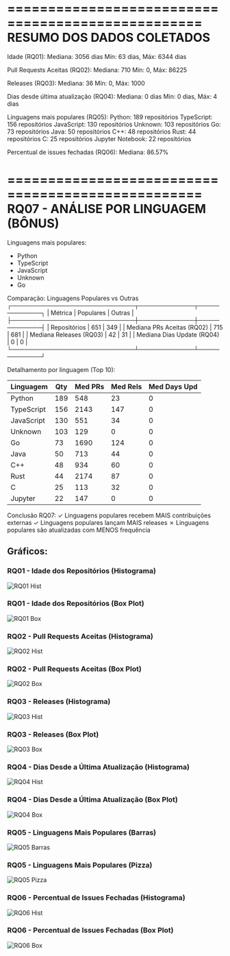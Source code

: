 
==================================================
RESUMO DOS DADOS COLETADOS
==================================================

Idade (RQ01):
  Mediana: 3056 dias
  Mín: 63 dias, Máx: 6344 dias

Pull Requests Aceitas (RQ02):
  Mediana: 710
  Mín: 0, Máx: 86225

Releases (RQ03):
  Mediana: 36
  Mín: 0, Máx: 1000

Dias desde última atualização (RQ04):
  Mediana: 0 dias
  Mín: 0 dias, Máx: 4 dias

Linguagens mais populares (RQ05):
  Python: 189 repositórios
  TypeScript: 156 repositórios
  JavaScript: 130 repositórios
  Unknown: 103 repositórios
  Go: 73 repositórios
  Java: 50 repositórios
  C++: 48 repositórios
  Rust: 44 repositórios
  C: 25 repositórios
  Jupyter Notebook: 22 repositórios

Percentual de issues fechadas (RQ06):
  Mediana: 86.57%

==================================================
RQ07 - ANÁLISE POR LINGUAGEM (BÔNUS)
==================================================

Linguagens mais populares:
  - Python
  - TypeScript
  - JavaScript
  - Unknown
  - Go

Comparação: Linguagens Populares vs Outras
┌─────────────────────────────┬─────────────┬─────────────┐
| Métrica                     | Populares   | Outras      |
├─────────────────────────────┼─────────────┼─────────────┤
| Repositórios                |         651 |         349 |
| Mediana PRs Aceitas (RQ02)  |         715 |         681 |
| Mediana Releases (RQ03)     |          42 |          31 |
| Mediana Dias Update (RQ04)  |           0 |           0 |
└─────────────────────────────┴─────────────┴─────────────┘

Detalhamento por linguagem (Top 10):

| Linguagem   | Qty | Med PRs | Med Rels | Med Days Upd |
| ----------- | --- | ------- | -------- | ------------ |
| Python      | 189 |     548 |       23 |            0 |
| TypeScript  | 156 |    2143 |      147 |            0 |
| JavaScript  | 130 |     551 |       34 |            0 |
| Unknown     | 103 |     129 |        0 |            0 |
| Go          |  73 |    1690 |      124 |            0 |
| Java        |  50 |     713 |       44 |            0 |
| C++         |  48 |     934 |       60 |            0 |
| Rust        |  44 |    2174 |       87 |            0 |
| C           |  25 |     113 |       32 |            0 |
| Jupyter     |  22 |     147 |        0 |            0 |


Conclusão RQ07:
✓ Linguagens populares recebem MAIS contribuições externas
✓ Linguagens populares lançam MAIS releases
✗ Linguagens populares são atualizadas com MENOS frequência

## Gráficos:
### RQ01 - Idade dos Repositórios (Histograma)
![RQ01 Hist](./graficos/rq01_idade_hist.png)
### RQ01 - Idade dos Repositórios (Box Plot)
![RQ01 Box](./graficos/rq01_idade_box.png)
### RQ02 - Pull Requests Aceitas (Histograma)
![RQ02 Hist](./graficos/rq02_prs_hist.png)
### RQ02 - Pull Requests Aceitas (Box Plot)
![RQ02 Box](./graficos/rq02_prs_box.png)
### RQ03 - Releases (Histograma)
![RQ03 Hist](./graficos/rq03_releases_hist.png)
### RQ03 - Releases (Box Plot)
![RQ03 Box](./graficos/rq03_releases_box.png)
### RQ04 - Dias Desde a Última Atualização (Histograma)
![RQ04 Hist](./graficos/rq04_dias_hist.png)
### RQ04 - Dias Desde a Última Atualização (Box Plot)
![RQ04 Box](./graficos/rq04_dias_box.png)
### RQ05 - Linguagens Mais Populares (Barras)
![RQ05 Barras](./graficos/rq05_linguagens_bar.png)
### RQ05 - Linguagens Mais Populares (Pizza)
![RQ05 Pizza](./graficos/rq05_linguagens_pie.png)
### RQ06 - Percentual de Issues Fechadas (Histograma)
![RQ06 Hist](./graficos/rq06_issues_hist.png)
### RQ06 - Percentual de Issues Fechadas (Box Plot)
![RQ06 Box](./graficos/rq06_issues_box.png)
